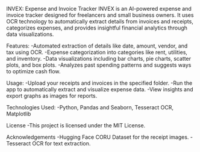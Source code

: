 INVEX: Expense and Invoice Tracker
INVEX is an AI-powered expense and invoice tracker designed for freelancers and small business owners. It uses OCR technology to automatically extract details from invoices and receipts, categorizes expenses, and provides insightful financial analytics through data visualizations.

Features:
-Automated extraction of details like date, amount, vendor, and tax using OCR.
-Expense categorization into categories like rent, utilities, and inventory.
-Data visualizations including bar charts, pie charts, scatter plots, and box plots.
-Analyzes past spending patterns and suggests ways to optimize cash flow.

Usage:
-Upload your receipts and invoices in the specified folder.
-Run the app to automatically extract and visualize expense data.
-View insights and export graphs as images for reports.

Technologies Used:
-Python, Pandas and Seaborn, Tesseract OCR, Matplotlib

License
-This project is licensed under the MIT License.

Acknowledgements
-Hugging Face CORU Dataset for the receipt images.
-Tesseract OCR for text extraction.